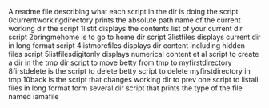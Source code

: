 A readme file describing what each script in the dir is doing
the script 0currentworkingdirectory prints the absolute path name of the current working dir
the script 1listit displays the contents list of your current dir
script 2bringmehome is to go to home dir
script 3listfiles displays current dir in long format
script 4listmorefiles displays dir content including hidden files
script 5listfilesdigitonly displays numerical content et al
script to create a dir in the tmp dir
script to move betty from tmp to myfirstdirectory
8firstdelete is the script to delete betty
script to delete myfirstdirectory in tmp
10back is the script that changes working dir to prev one
script to listall files in long format form several dir
script that prints the type of the file named iamafile
